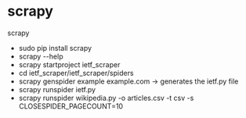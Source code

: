 # scrapy
scrapy
- sudo pip install scrapy
- scrapy --help
- scrapy startproject ietf_scraper
- cd ietf_scraper/ietf_scraper/spiders
- scrapy genspider example example.com -> generates the ietf.py file
- scrapy runspider ietf.py
- scrapy runspider wikipedia.py -o articles.csv -t csv -s CLOSESPIDER_PAGECOUNT=10